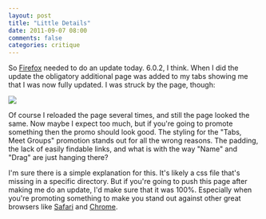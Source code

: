 ```yaml
---
layout: post
title: "Little Details"
date: 2011-09-07 08:00
comments: false 
categories: critique
---
```


So [Firefox][firefox] needed to do an update today. 6.0.2, I think. When I did the update the obligatory additional page was added to my tabs showing me that I was now fully updated. I was struck by the page, though:

![](http://media.tumblr.com/tumblr_lr5xtjqibW1qfn6cf.png)

Of course I reloaded the page several times, and still the page looked the same. Now maybe I expect too much, but if you're going to promote something then the promo should look good. The styling for the "Tabs, Meet Groups" promotion stands out for all the wrong reasons. The padding, the lack of easily findable links, and what is with the way "Name" and "Drag" are just hanging there?

I'm sure there is a simple explanation for this. It's likely a css file that's missing in a specific directory. But if you're going to push this page after making me do an update, I'd make sure that it was 100%. Especially when you're promoting something to make you stand out against other great browsers like [Safari][safari] and [Chrome][chrome].

[firefox]: http://www.mozilla.org/firefox/
[safari]: http://www.apple.com/safari/
[chrome]: http://www.google.com/chrome
